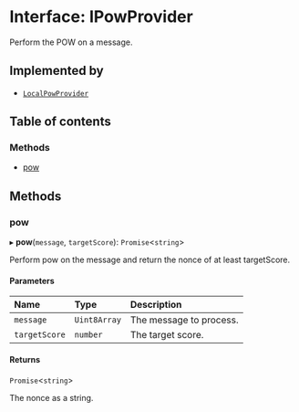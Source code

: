 # Interface: IPowProvider

Perform the POW on a message.

## Implemented by

- [`LocalPowProvider`](../classes/LocalPowProvider.md)

## Table of contents

### Methods

- [pow](IPowProvider.md#pow)

## Methods

### pow

▸ **pow**(`message`, `targetScore`): `Promise`<`string`\>

Perform pow on the message and return the nonce of at least targetScore.

#### Parameters

| Name | Type | Description |
| :------ | :------ | :------ |
| `message` | `Uint8Array` | The message to process. |
| `targetScore` | `number` | The target score. |

#### Returns

`Promise`<`string`\>

The nonce as a string.
